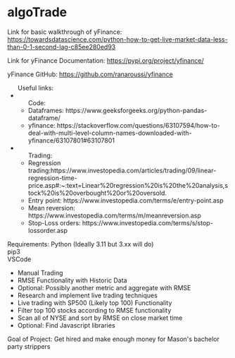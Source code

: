 # algoTrade
Link for basic walkthrough of yFinance: https://towardsdatascience.com/python-how-to-get-live-market-data-less-than-0-1-second-lag-c85ee280ed93

Link for yFinance Documentation: https://pypi.org/project/yfinance/

yFinance GitHub: https://github.com/ranaroussi/yfinance

<p>
<ul>Useful links:
<li><ul>Code:
<li>Dataframes: https://www.geeksforgeeks.org/python-pandas-dataframe/</li>
<li>yfinance: https://stackoverflow.com/questions/63107594/how-to-deal-with-multi-level-column-names-downloaded-with-yfinance/63107801#63107801</li>
</ul>
</li>
<li><ul>Trading:
<li>Regression trading:https://www.investopedia.com/articles/trading/09/linear-regression-time-price.asp#:~:text=Linear%20regression%20is%20the%20analysis,stock%20is%20overbought%20or%20oversold.</li>
<li>Entry point: https://www.investopedia.com/terms/e/entry-point.asp</li>
<li>Mean reversion: https://www.investopedia.com/terms/m/meanreversion.asp</li>
<li>Stop-Loss orders: https://www.investopedia.com/terms/s/stop-lossorder.asp</li>
</ul>
</li>
</ul>
</p>

Requirements: 
Python (Ideally 3.11 but 3.xx will do) \
pip3 \
VSCode

<p>
  <ul>
    <li>Manual Trading</li>
    <li>RMSE Functionality with Historic Data</li>
    <li>Optional: Possibly another metric and aggregate with RMSE</li>
    <li>Research and implement live trading techniques</li>
    <li>Live trading with SP500 (Likely top 100) Functionality</li>
    <li>Filter top 100 stocks according to RMSE functionality</li>
    <li>Scan all of NYSE and sort by RMSE on close market time</li>
    <li>Optional: Find Javascript libraries</li>
  </ul>
</p>

Goal of Project: Get hired and make enough money for Mason's bachelor party strippers
